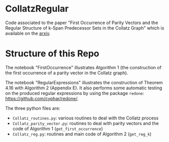 # CollatzRegular
Code associated to the paper "First Occurrence of Parity Vectors and the Regular Structure of k-Span Predecessor Sets in the Collatz Graph" which is available on the [arxiv](https://arxiv.org/abs/1907.00775).

# Structure of this Repo

The notebook "FirstOccurrence" illustrates Algorithm 1 (the construction of the first occurrence of a parity vector in the Collatz graph).

The notebook "RegularExpressions" illustrates the construction of Theorem 4.16 with Algorithm 2 (Appendix E). It also performs some automatic testing on the produced regular expressions by using the package `redone`: https://github.com/cyphar/redone/.

The three python files are:
- `Collatz_routines.py`: various routines to deal with the Collatz process
- `Collatz_parity_vector.py`: routines to deal with parity vectors and the code of Algorithm 1 (`get_first_occurrence`)
- `Collatz_reg.py`: routines and main code of Algorithm 2 (`get_reg_k`)
